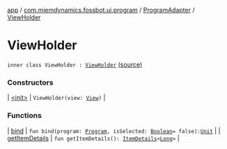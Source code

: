 [app](../../../index.md) / [com.miemdynamics.fossbot.ui.program](../../index.md) / [ProgramAdapter](../index.md) / [ViewHolder](./index.md)

# ViewHolder

`inner class ViewHolder : `[`ViewHolder`](https://developer.android.com/reference/androidx/recyclerview/widget/RecyclerView/ViewHolder.html) [(source)](https://github.com/binyot/fossbot/tree/master/app/src/main/java/com/miemdynamics/fossbot/ui/program/ProgramAdapter.kt#L53)

### Constructors

| [&lt;init&gt;](-init-.md) | `ViewHolder(view: `[`View`](https://developer.android.com/reference/android/view/View.html)`)` |

### Functions

| [bind](bind.md) | `fun bind(program: `[`Program`](../../../com.miemdynamics.fossbot.data.entity/-program/index.md)`, isSelected: `[`Boolean`](https://kotlinlang.org/api/latest/jvm/stdlib/kotlin/-boolean/index.html)` = false): `[`Unit`](https://kotlinlang.org/api/latest/jvm/stdlib/kotlin/-unit/index.html) |
| [getItemDetails](get-item-details.md) | `fun getItemDetails(): `[`ItemDetails`](https://developer.android.com/reference/androidx/recyclerview/selection/ItemDetailsLookup/ItemDetails.html)`<`[`Long`](https://kotlinlang.org/api/latest/jvm/stdlib/kotlin/-long/index.html)`>` |

